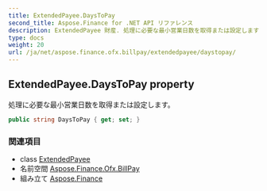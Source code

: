 ```yaml
---
title: ExtendedPayee.DaysToPay
second_title: Aspose.Finance for .NET API リファレンス
description: ExtendedPayee 財産. 処理に必要な最小営業日数を取得または設定します
type: docs
weight: 20
url: /ja/net/aspose.finance.ofx.billpay/extendedpayee/daystopay/
---
```

## ExtendedPayee.DaysToPay property

処理に必要な最小営業日数を取得または設定します。

```csharp
public string DaysToPay { get; set; }
```

### 関連項目

* class [ExtendedPayee](../)
* 名前空間 [Aspose.Finance.Ofx.BillPay](../../extendedpayee/)
* 組み立て [Aspose.Finance](../../../)


